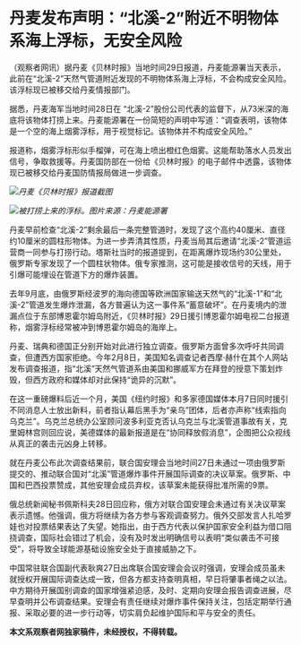 # 丹麦发布声明：“北溪-2”附近不明物体系海上浮标，无安全风险

（观察者网讯）据丹麦《贝林时报》当地时间29日报道，丹麦能源署当天表示，此前在“北溪-2”天然气管道附近发现的不明物体系海上浮标，不会构成安全风险。该浮标现已被移交给丹麦情报部门。

据悉，丹麦海军当地时间28日在
“北溪-2”股份公司代表的监督下，从73米深的海底将该物体打捞上来。丹麦能源署在一份简短的声明中写道：“调查表明，该物体是一个空的海上烟雾浮标，用于视觉标记。该物体并不构成安全风险。”

报道称，烟雾浮标形似手榴弹，可在海上喷出橙红色烟雾。这能帮助落水人员发出信号，争取救援等。丹麦国防部在一份给《贝林时报》的电子邮件中透露，该物体现已被移交给丹麦国防情报局做进一步调查。

![](https://inews.gtimg.com/news_bt/OsXfuwbCiIZF3SpN-IPwrMBhRvoGhx3TmV7OH2tCPc4fsAA/1000)_丹麦《贝林时报》报道截图_

![](https://inews.gtimg.com/news_bt/Opnq7i4U4UdeSmHPCDBB9b0s-8_AW0swOVJhBVsp2Ie3YAA/1000)_被打捞上来的浮标。图片来源：丹麦能源署_

丹麦早前检查“北溪-2”剩余最后一条完整管道时，发现了这个高约40厘米、直径约10厘米的圆柱形物体。为进一步弄清其性质，丹麦当局其后邀请“北溪-2”管道运营商一同参与打捞行动。塔斯社当时的报道提到，在距离爆炸现场约30公里处，俄罗斯专家发现了一个圆柱状物体。俄专家推测，这可能是接收信号的天线，用于引爆可能埋设在管道下方的爆炸装置。

去年9月底，由俄罗斯经波罗的海向德国等欧洲国家输送天然气的“北溪-1”和“北溪-2”管道发生爆炸泄漏，各方普遍认为这一事件系“蓄意破坏”。在丹麦境内的泄漏点位于东部博恩霍尔姆岛附近，《贝林时报》29日援引博恩霍尔姆电视二台报道称，烟雾浮标经常被冲到博恩霍尔姆岛的海岸上。

丹麦、瑞典和德国正分别开始对此进行独立调查。俄罗斯方面曾多次呼吁共同调查，但遭西方国家拒绝。今年2月8日，美国知名调查记者西摩·赫什在其个人网站发布调查报道，指“北溪”天然气管道系由美国和挪威军方在拜登的授意下策划炸毁，但西方政府和媒体却对此保持“诡异的沉默”。

在这一重磅爆料后近一个月，美国《纽约时报》和多家德国媒体本月7日同时援引不同消息人士放出新料，前者指认幕后黑手为“亲乌”团体，后者亦声称“线索指向乌克兰”。乌克兰总统办公室顾问波多利亚克否认乌克兰与北溪管道事故有关，克里姆林宫则回应说，美德媒体的最新报道是在“协同释放假消息”，企图把公众视线从真正的袭击元凶身上转移。

就在丹麦公布此次调查结果前，联合国安理会当地时间27日未通过一项由俄罗斯提交的、推动联合国对“北溪”管道爆炸事件开展国际调查的决议草案。俄罗斯、中国和巴西投票赞成，其他安理会成员弃权，该草案未能获得批准所需的9票。

俄总统新闻秘书佩斯科夫28日回应称，俄方对联合国安理会未通过有关决议草案表示遗憾。他强调，俄方将继续为各方参与客观调查努力。俄外交部发言人扎哈罗娃也对投票结果表达了失望。她指出，由于西方代表以保护国家安全利益为借口阻挠调查，国际社会错过了机会，没有及时发出明确信号以表明“类似袭击不可接受”，将导致全球能源基础设施安全处于直接威胁之下。

中国常驻联合国副代表耿爽27日出席联合国安理会会议时强调，安理会成员虽未就授权开展国际调查达成一致，但各方都支持查明真相，早日将肇事者绳之以法。中方期待开展国别调查的国家增强紧迫感，及时、定期向安理会报告调查进展，尽早查明并公布调查结果。安理会有责任继续对爆炸事件保持关注，包括定期举行通报、采取必要的进一步行动等，切实肩负起维护国际和平与安全的责任。

**本文系观察者网独家稿件，未经授权，不得转载。**

